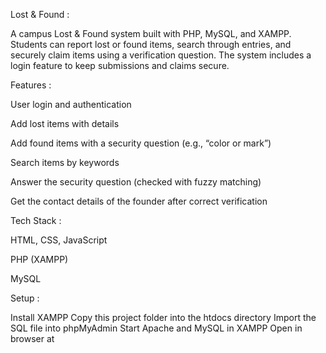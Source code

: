 Lost & Found :

A campus Lost & Found system built with PHP, MySQL, and XAMPP. Students can report lost or found items, search through entries, and securely claim items using a verification question. The system includes a login feature to keep submissions and claims secure.

Features :

User login and authentication

Add lost items with details

Add found items with a security question (e.g., “color or mark”)

Search items by keywords

Answer the security question (checked with fuzzy matching)

Get the contact details of the founder after correct verification

Tech Stack :

HTML, CSS, JavaScript

PHP (XAMPP)

MySQL

Setup :

Install XAMPP
Copy this project folder into the htdocs directory
Import the SQL file into phpMyAdmin
Start Apache and MySQL in XAMPP
Open in browser at







